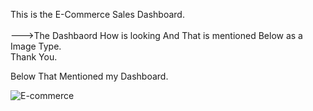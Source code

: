 This is the E-Commerce Sales Dashboard.<br>
<br>
--->The Dashbaord How is looking And That is mentioned Below as a Image Type.<br>
Thank You.







Below That Mentioned my Dashboard.







![E-commerce](https://github.com/user-attachments/assets/f8de29da-112e-4544-b0ac-20a7a5828e0a)
